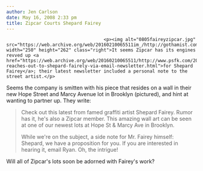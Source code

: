 ```yaml
---
author: Jen Carlson
date: May 16, 2008 2:33 pm
title: Zipcar Courts Shepard Fairey
---
```


	
										<p><img alt="0805faireyzipcar.jpg" src="https://web.archive.org/web/20160210065511im_/http://gothamist.com/attachments/arts_jen/0805faireyzipcar.jpg" width="250" height="262" class="right">It seems Zipcar has its engines revved up <a href="https://web.archive.org/web/20160210065511/http://www.psfk.com/2008/05/zipcar-reaches-out-to-shepard-fairely-via-email-newsletter.html">for Shepard Fairey</a>; their latest newsletter included a personal note to the street artist.</p>

<p>Seems the company is smitten with his piece that resides on a wall in their new Hope Street and Marcy Avenue lot in Brooklyn (pictured), and hint at wanting to partner up. They write:</p><blockquote>Check out this latest from famed graffiti artist Shepard Fairey. Rumor has it, he&apos;s also a Zipcar member. This amazing wall art can be seen at one of our newest lots at Hope St &amp; Marcy Ave in Brooklyn.<p></p>

<p>While we&apos;re on the subject, a side note for Mr. Fairey himself: Shepard, we have a proposition for you. If you are interested in hearing it, email Ryan. Oh, the intrigue!</p></blockquote>Will all of Zipcar&apos;s lots soon be adorned with Fairey&apos;s work?<p></p>					
										
									
				